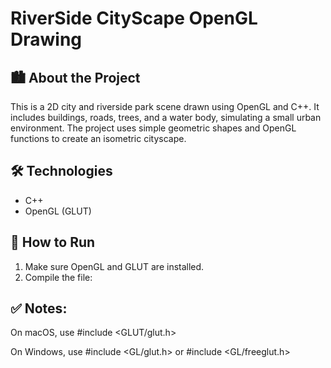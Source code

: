 # RiverSide CityScape OpenGL Drawing

## 🏙️ About the Project
This is a 2D city and riverside park scene drawn using OpenGL and C++. It includes buildings, roads, trees, and a water body, simulating a small urban environment. The project uses simple geometric shapes and OpenGL functions to create an isometric cityscape.

## 🛠️ Technologies
- C++
- OpenGL (GLUT)

## 🚀 How to Run
1. Make sure OpenGL and GLUT are installed.
2. Compile the file:
  ## ✅ Notes:
  On macOS, use #include <GLUT/glut.h>

  On Windows, use #include <GL/glut.h> or #include <GL/freeglut.h>
